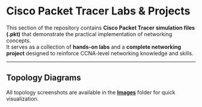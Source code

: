 # Cisco Packet Tracer Labs & Projects

This section of the repository contains **Cisco Packet Tracer simulation files (.pkt)** that demonstrate the practical implementation of networking concepts.  
It serves as a collection of **hands-on labs** and a **complete networking project** designed to reinforce CCNA-level networking knowledge and skills.

---

## Topology Diagrams
All topology screenshots are available in the **[Images](./Images/)** folder for quick visualization.  
